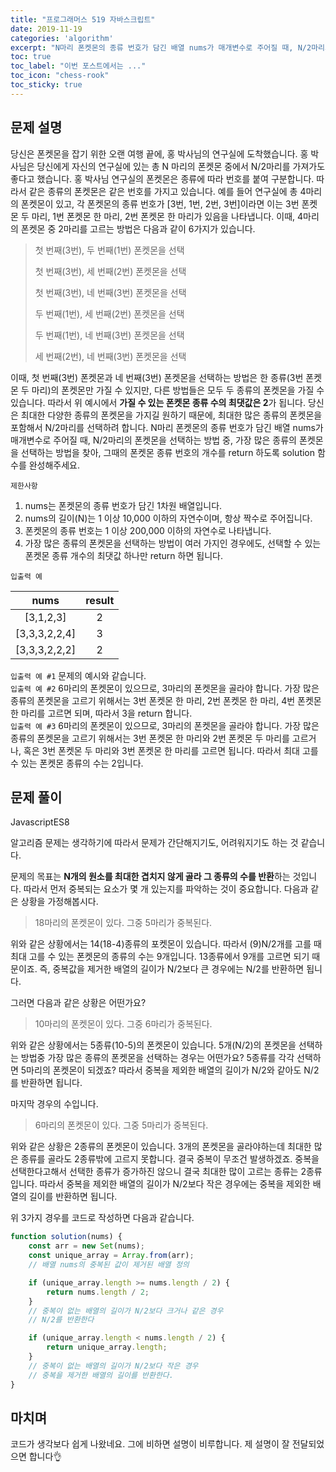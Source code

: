 ```yaml
---
title: "프로그래머스 519 자바스크립트"
date: 2019-11-19
categories: 'algorithm'
excerpt: "N마리 폰켓몬의 종류 번호가 담긴 배열 nums가 매개변수로 주어질 때, N/2마리의 폰켓몬을 선택하는 방법 중, 가장 많은 종류의 폰켓몬을 선택하는 방법을 찾아, 그때의 폰켓몬 종류 번호의 개수를 return 하도록 solution 함수를 완성해주세요."
toc: true 
toc_label: "이번 포스트에서는 ..." 
toc_icon: "chess-rook"
toc_sticky: true
---
```


## 문제 설명
당신은 폰켓몬을 잡기 위한 오랜 여행 끝에, 홍 박사님의 연구실에 도착했습니다. 홍 박사님은 당신에게 자신의 연구실에 있는 총 N 마리의 폰켓몬 중에서 N/2마리를 가져가도 좋다고 했습니다.
홍 박사님 연구실의 폰켓몬은 종류에 따라 번호를 붙여 구분합니다. 따라서 같은 종류의 폰켓몬은 같은 번호를 가지고 있습니다. 예를 들어 연구실에 총 4마리의 폰켓몬이 있고, 각 폰켓몬의 종류 번호가 [3번, 1번, 2번, 3번]이라면 이는 3번 폰켓몬 두 마리, 1번 폰켓몬 한 마리, 2번 폰켓몬 한 마리가 있음을 나타냅니다. 이때, 4마리의 폰켓몬 중 2마리를 고르는 방법은 다음과 같이 6가지가 있습니다.

>첫 번째(3번), 두 번째(1번) 폰켓몬을 선택
>
>첫 번째(3번), 세 번째(2번) 폰켓몬을 선택
>
>첫 번째(3번), 네 번째(3번) 폰켓몬을 선택
>
>두 번째(1번), 세 번째(2번) 폰켓몬을 선택
>
>두 번째(1번), 네 번째(3번) 폰켓몬을 선택
>
>세 번째(2번), 네 번째(3번) 폰켓몬을 선택

이때, 첫 번째(3번) 폰켓몬과 네 번째(3번) 폰켓몬을 선택하는 방법은 한 종류(3번 폰켓몬 두 마리)의 폰켓몬만 가질 수 있지만, 다른 방법들은 모두 두 종류의 폰켓몬을 가질 수 있습니다. 따라서 위 예시에서 **가질 수 있는 폰켓몬 종류 수의 최댓값은 2**가 됩니다.
당신은 최대한 다양한 종류의 폰켓몬을 가지길 원하기 때문에, 최대한 많은 종류의 폰켓몬을 포함해서 N/2마리를 선택하려 합니다. N마리 폰켓몬의 종류 번호가 담긴 배열 nums가 매개변수로 주어질 때, N/2마리의 폰켓몬을 선택하는 방법 중, 가장 많은 종류의 폰켓몬을 선택하는 방법을 찾아, 그때의 폰켓몬 종류 번호의 개수를 return 하도록 solution 함수를 완성해주세요.

`제한사항`

1. nums는 폰켓몬의 종류 번호가 담긴 1차원 배열입니다.
2. nums의 길이(N)는 1 이상 10,000 이하의 자연수이며, 항상 짝수로 주어집니다.
3. 폰켓몬의 종류 번호는 1 이상 200,000 이하의 자연수로 나타냅니다.
4. 가장 많은 종류의 폰켓몬을 선택하는 방법이 여러 가지인 경우에도, 선택할 수 있는 폰켓몬 종류 개수의 최댓값 하나만 return 하면 됩니다.
   
`입출력 예`

|     nums      | result |
| :-----------: | :----: |
|   [3,1,2,3]   |   2    |
| [3,3,3,2,2,4] |   3    |
| [3,3,3,2,2,2] |   2    |

`입출력 예 #1` 
문제의 예시와 같습니다.<br>
`입출력 예 #2`
6마리의 폰켓몬이 있으므로, 3마리의 폰켓몬을 골라야 합니다.
가장 많은 종류의 폰켓몬을 고르기 위해서는 3번 폰켓몬 한 마리, 2번 폰켓몬 한 마리, 4번 폰켓몬 한 마리를 고르면 되며, 따라서 3을 return 합니다.<br>
`입출력 예 #3`
6마리의 폰켓몬이 있으므로, 3마리의 폰켓몬을 골라야 합니다.
가장 많은 종류의 폰켓몬을 고르기 위해서는 3번 폰켓몬 한 마리와 2번 폰켓몬 두 마리를 고르거나, 혹은 3번 폰켓몬 두 마리와 3번 폰켓몬 한 마리를 고르면 됩니다. 따라서 최대 고를 수 있는 폰켓몬 종류의 수는 2입니다.

## 문제 풀이

<span><a class="Javascript"><i class="fab fa-js-square"></i> Javascript</a><a class="Javascriptver">ES8</a></span>

알고리즘 문제는 생각하기에 따라서 문제가 간단해지기도, 어려워지기도 하는 것 같습니다.

문제의 목표는 **N개의 원소를 최대한 겹치지 않게 골라 그 종류의 수를 반환**하는 것입니다. 따라서 먼저 중복되는 요소가 몇 개 있는지를  파악하는 것이 중요합니다. 다음과 같은 상황을 가정해봅시다.<br>
> 18마리의 폰켓몬이 있다. 그중 5마리가 중복된다. 

위와 같은 상황에서는 14(18-4)종류의 포켓몬이 있습니다. 따라서 (9)N/2개를 고를 때 최대 고를 수 있는 폰켓몬의 종류의 수는 9개입니다. 13종류에서 9개를 고르면 되기 때문이죠. 즉, 중복값을 제거한 배열의 길이가 N/2보다 큰 경우에는 N/2를 반환하면 됩니다.

그러면 다음과 같은 상황은 어떤가요?<br>
> 10마리의 폰켓몬이 있다. 그중 6마리가 중복된다.

위와 같은 상황에서는 5종류(10-5)의 폰켓몬이 있습니다. 5개(N/2)의 폰켓몬을 선택하는 방법중 가장 많은 종류의 폰켓몬을 선택하는 경우는 어떤가요? 5종류를 각각 선택하면 5마리의 폰켓몬이 되겠죠? 따라서 중복을 제외한 배열의 길이가 N/2와 같아도 N/2를 반환하면 됩니다.

마지막 경우의 수입니다.<br>
> 6마리의 폰켓몬이 있다. 그중 5마리가 중복된다.

위와 같은 상황은 2종류의 폰켓몬이 있습니다. 3개의 폰켓몬을 골라야하는데 최대한 많은 종류를 골라도 2종류밖에 고르지 못합니다. 결국 중복이 무조건 발생하겠죠. 중복을 선택한다고해서 선택한 종류가 증가하진 않으니 결국 최대한 많이 고르는 종류는 2종류입니다. 따라서 중복을 제외한 배열의 길이가 N/2보다 작은 경우에는 중복을 제외한 배열의 길이를 반환하면 됩니다.

위 3가지 경우를 코드로 작성하면 다음과 같습니다.

~~~javascript
function solution(nums) {
    const arr = new Set(nums);
    const unique_array = Array.from(arr);
    // 배열 nums의 중복된 값이 제거된 배열 정의

    if (unique_array.length >= nums.length / 2) {
        return nums.length / 2;
    }
    // 중복이 없는 배열의 길이가 N/2보다 크거나 같은 경우
    // N/2를 반환한다

    if (unique_array.length < nums.length / 2) {
        return unique_array.length;
    }
    // 중복이 없는 배열의 길이가 N/2보다 작은 경우
    // 중복을 제거한 배열의 길이를 반환한다.
}
~~~

## 마치며
코드가 생각보다 쉽게 나왔네요. 그에 비하면 설명이 비루합니다. 제 설명이 잘 전달되었으면 합니다👌